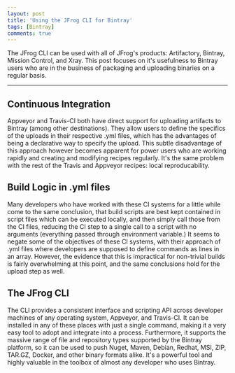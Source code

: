 ```yaml
---
layout: post
title: 'Using the JFrog CLI for Bintray'
tags: [Bintray]
comments: true
---
```


The JFrog CLI can be used with all of JFrog's products: Artifactory, Bintray, Mission Control, and Xray.  This post focuses on it's usefulness to Bintray users who are in the business of packaging and uploading binaries on a regular basis. 
 
---

## Continuous Integration
Appveyor and Travis-CI both have direct support for uploading artifacts to Bintray (among other destinations).  They allow users to define the specifics of the uploads in their respective .yml files, which has the advantages of being a declarative way to specify the upload.  This subtle disadvantage of this approach however becomes apparent for power users who are working rapidly and creating and modifying recipes regularly.  It's the same problem with the rest of the Travis and Appveyor recipes: local reproducability.  

## Build Logic in .yml files
Many developers who have worked with these CI systems for a little while come to the same conclusion, that build scripts are best kept contained in script files which can be executed locally, and then simply call those from the CI files, reducing the CI step to a single call to a script with no arguments (everything passed through environment variable.)  It seems to negate some of the objectives of these CI systems, with their approach of .yml files where developers are supposed to define commands as lines in an array.  However, the evidence that this is impractical for non-trivial builds is fairly overwhelming at this point, and the same conclusions hold for the upload step as well.  

## The JFrog CLI
The CLI provides a consistent interface and scripting API across developer machines of any operating system, Appveyor, and Travis-CI.  It can be installed in any of these places with just a single command, making it a very easy tool to adopt and integrate into a process.  Furthermore, it supports the massive range of file and repository types supported by the Bintray platform, so it can be used to push Nuget, Maven, Debian, Redhat, MSI, ZIP, TAR.GZ, Docker, and other binary formats alike.  It's a powerful tool and highly valuable in the toolbox of almost any developer who uses Bintray. 
